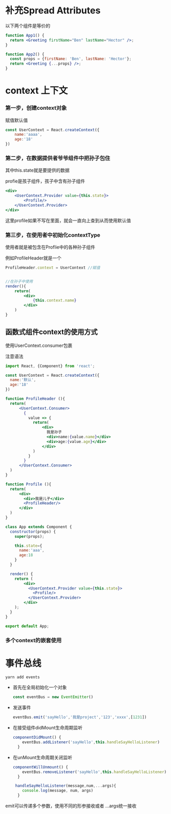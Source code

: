# 补充Spread Attributes

以下两个组件是等价的

```jsx
function App1() {
  return <Greeting firstName="Ben" lastName="Hector" />;
}

function App2() {
  const props = {firstName: 'Ben', lastName: 'Hector'};
  return <Greeting {...props} />;
}
```

# context 上下文

### 第一步，创建context对象

赋值默认值

```js
const UserContext = React.createContext({
    name:'aaaa',
    age:'18'
})
```

### 第二步，在数据提供者爷爷组件中把孙子包住

其中this.state就是要提供的数据

profie是孩子组件，孩子中含有孙子组件

```jsx
<div>
	<UserContext.Provider value={this.state}>
        <Profile/>
    </UserContext.Provider>
</div>
```

这里profile如果不写在里面，就会一直向上查到从而使用默认值

### 第三步，在使用者中初始化contextType

使用者就是被包含在Proflie中的各种孙子组件

例如ProfileHeader就是一个

```jsx
ProfileHeader.context = UserContext //赋值


//在孙子中使用
render(){
    return(
        <div>
        	{this.context.name}
        </div>
    )
}

```

## 函数式组件context的使用方式

使用UserContext.consumer包裹

注意语法

```jsx
import React, {Component} from 'react';

const UserContext = React.createContext({
  name:'默认',
  age:'18'
})

function ProfileHeader (){
  return(
      <UserContext.Consumer>
        {
          value => {
            return(
                <div>
                  我是孙子
                  <div>name:{value.name}</div>
                  <div>age:{value.age}</div>
                </div>
            )
          }
        }
      </UserContext.Consumer>
  )
}

function Profile (){
  return(
      <div>
        <div>我是儿子</div>
        <ProfileHeader/>
      </div>
  )
}

class App extends Component {
  constructor(props) {
    super(props);

    this.state={
      name:'aaa',
      age:18
    }
  }

  render() {
    return (
        <div>
          <UserContext.Provider value={this.state}>
            <Profile/>
          </UserContext.Provider>
        </div>
    );
  }
}

export default App;

```

### 多个context的嵌套使用

# 事件总线

```shell
yarn add events
```

- 首先在全局初始化一个对象

  ```js
  const eventBus = new EventEmitter()
  ```

- 发送事件

  ```js
  eventBus.emit('sayHello','我是project','123','xxxx',[1231])
  ```

  

- 在接受组件didMount生命周期监听

  ```js
  componentDidMount() {
      eventBus.addListener('sayHello',this.handleSayHelloListener)
    }
  ```

  

- 在unMount生命周期关闭监听

  ```js
  componentWillUnmount() {
      eventBus.removeListener('sayHello',this.handleSayHelloListener)
    }
  
   handleSayHelloListener(message,num,...args){
      console.log(message, num, args)
    }
  ```

emit可以传递多个参数，使用不同的形参接收或者 ...args统一接收